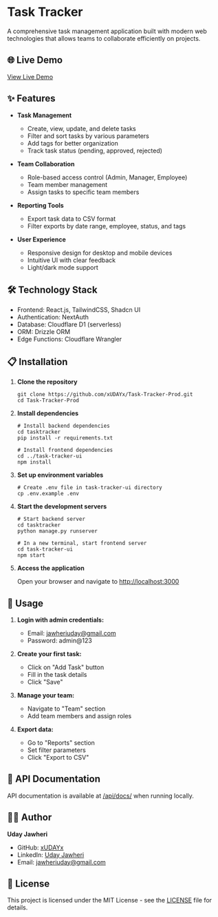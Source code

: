 # Task Tracker

A comprehensive task management application built with modern web technologies that allows teams to collaborate efficiently on projects.

## 🌐 Live Demo

[View Live Demo](https://task-tracker-prod.vercel.app/)

## ✨ Features

- **Task Management**
  - Create, view, update, and delete tasks
  - Filter and sort tasks by various parameters
  - Add tags for better organization
  - Track task status (pending, approved, rejected)

- **Team Collaboration**
  - Role-based access control (Admin, Manager, Employee)
  - Team member management
  - Assign tasks to specific team members

- **Reporting Tools**
  - Export task data to CSV format
  - Filter exports by date range, employee, status, and tags

- **User Experience**
  - Responsive design for desktop and mobile devices
  - Intuitive UI with clear feedback
  - Light/dark mode support

## 🛠️ Technology Stack

- Frontend: React.js, TailwindCSS, Shadcn UI
- Authentication: NextAuth
- Database: Cloudflare D1 (serverless)
- ORM: Drizzle ORM
- Edge Functions: Cloudflare Wrangler

## 📋 Installation

1. **Clone the repository**
   ```
   git clone https://github.com/xUDAYx/Task-Tracker-Prod.git
   cd Task-Tracker-Prod
   ```

2. **Install dependencies**
   ```
   # Install backend dependencies
   cd tasktracker
   pip install -r requirements.txt

   # Install frontend dependencies
   cd ../task-tracker-ui
   npm install
   ```

3. **Set up environment variables**
   ```
   # Create .env file in task-tracker-ui directory
   cp .env.example .env
   ```

4. **Start the development servers**
   ```
   # Start backend server
   cd tasktracker
   python manage.py runserver

   # In a new terminal, start frontend server
   cd task-tracker-ui
   npm start
   ```

5. **Access the application**
   
   Open your browser and navigate to [http://localhost:3000](http://localhost:3000)

## 🚀 Usage

1. **Login with admin credentials:**
   - Email: jawheriuday@gmail.com
   - Password: admin@123

2. **Create your first task:**
   - Click on "Add Task" button
   - Fill in the task details
   - Click "Save"

3. **Manage your team:**
   - Navigate to "Team" section
   - Add team members and assign roles

4. **Export data:**
   - Go to "Reports" section
   - Set filter parameters
   - Click "Export to CSV"

## 📝 API Documentation

API documentation is available at [/api/docs/](http://localhost:8000/api/docs/) when running locally.

## 👨‍💻 Author

**Uday Jawheri**

- GitHub: [xUDAYx](https://github.com/xUDAYx)
- LinkedIn: [Uday Jawheri](https://linkedin.com/in/udayjawheri)
- Email: jawheriuday@gmail.com

## 📄 License

This project is licensed under the MIT License - see the [LICENSE](LICENSE) file for details.
